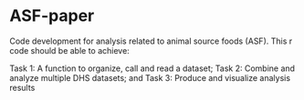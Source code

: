 # ASF-paper
 Code development for analysis related to animal source foods (ASF).
This r code should be able to achieve:

Task 1: A function to organize, call and read a dataset;
Task 2: Combine and analyze multiple DHS datasets; and
Task 3: Produce and visualize analysis results
